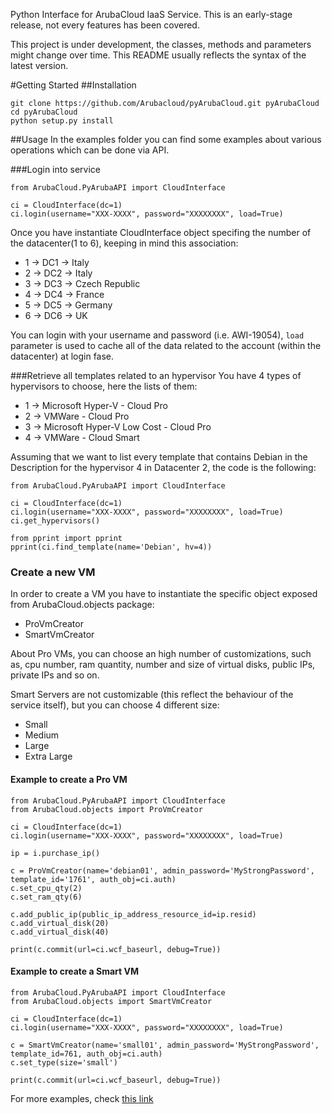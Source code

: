 Python Interface for ArubaCloud IaaS Service. This is an early-stage release, not every features has been covered.

This project is under development, the classes, methods and parameters might change over time. This README usually reflects the syntax of the latest version.

#Getting Started
##Installation
```
git clone https://github.com/Arubacloud/pyArubaCloud.git pyArubaCloud
cd pyArubaCloud
python setup.py install
```

##Usage
In the examples folder you can find some examples about various operations which can be done via API.

###Login into service
```
from ArubaCloud.PyArubaAPI import CloudInterface

ci = CloudInterface(dc=1)
ci.login(username="XXX-XXXX", password="XXXXXXXX", load=True)
```
Once you have instantiate CloudInterface object specifing the number of the datacenter(1 to 6), keeping in mind this association:
- 1 -> DC1 -> Italy
- 2 -> DC2 -> Italy
- 3 -> DC3 -> Czech Republic
- 4 -> DC4 -> France
- 5 -> DC5 -> Germany
- 6 -> DC6 -> UK

You can login with your username and password (i.e. AWI-19054), `load` parameter is used to cache all of the data related to the account (within the datacenter) at login fase.

###Retrieve all templates related to an hypervisor
You have 4 types of hypervisors to choose, here the lists of them:
- 1 -> Microsoft Hyper-V - Cloud Pro
- 2 -> VMWare - Cloud Pro
- 3 -> Microsoft Hyper-V Low Cost - Cloud Pro
- 4 -> VMWare - Cloud Smart

Assuming that we want to list every template that contains Debian in the Description for the hypervisor 4 in Datacenter 2, the code is the following:
```
from ArubaCloud.PyArubaAPI import CloudInterface

ci = CloudInterface(dc=1)
ci.login(username="XXX-XXXX", password="XXXXXXXX", load=True)
ci.get_hypervisors()

from pprint import pprint
pprint(ci.find_template(name='Debian', hv=4))
```

### Create a new VM
In order to create a VM you have to instantiate the specific object exposed from ArubaCloud.objects package:
- ProVmCreator
- SmartVmCreator

About Pro VMs, you can choose an high number of customizations, such as, cpu number, ram quantity, number and size of virtual disks, public IPs, private IPs and so on.

Smart Servers are not customizable (this reflect the behaviour of the service itself), but you can choose 4 different size:
- Small
- Medium
- Large
- Extra Large

#### Example to create a Pro VM
```
from ArubaCloud.PyArubaAPI import CloudInterface
from ArubaCloud.objects import ProVmCreator

ci = CloudInterface(dc=1)
ci.login(username="XXX-XXXX", password="XXXXXXXX", load=True)

ip = i.purchase_ip()

c = ProVmCreator(name='debian01', admin_password='MyStrongPassword', template_id='1761', auth_obj=ci.auth)
c.set_cpu_qty(2)
c.set_ram_qty(6)
  
c.add_public_ip(public_ip_address_resource_id=ip.resid)
c.add_virtual_disk(20)
c.add_virtual_disk(40)

print(c.commit(url=ci.wcf_baseurl, debug=True))
```

#### Example to create a Smart VM
```
from ArubaCloud.PyArubaAPI import CloudInterface
from ArubaCloud.objects import SmartVmCreator

ci = CloudInterface(dc=1)
ci.login(username="XXX-XXXX", password="XXXXXXXX", load=True)

c = SmartVmCreator(name='small01', admin_password='MyStrongPassword', template_id=761, auth_obj=ci.auth)
c.set_type(size='small')

print(c.commit(url=ci.wcf_baseurl, debug=True))
```

For more examples, check [this link](https://github.com/Arubacloud/pyArubaCloud/tree/master/examples)
